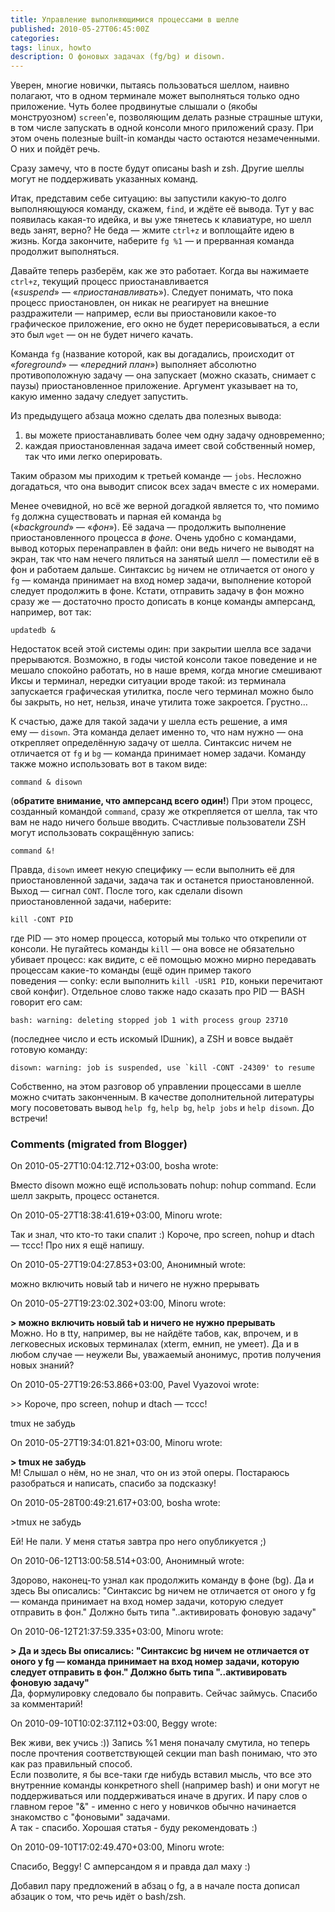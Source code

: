 ```yaml
---
title: Управление выполняющимися процессами в шелле
published: 2010-05-27T06:45:00Z
categories: 
tags: linux, howto
description: О фоновых задачах (fg/bg) и disown.
---
```


Уверен, многие новички, пытаясь пользоваться шеллом, наивно полагают, что в одном терминале может выполняться только одно приложение. Чуть более продвинутые слышали о (якобы монструозном) <code>screen</code>'е, позволяющим делать разные страшные штуки, в том числе запускать в одной консоли много приложений сразу. При этом очень полезные built-in команды часто остаются незамеченными. О них и пойдёт речь.

Сразу замечу, что в посте будут описаны bash и zsh. Другие шеллы могут не поддерживать указанных команд.

Итак, представим себе ситуацию: вы запустили какую-то долго выполняющуюся команду, скажем, <code>find</code>, и ждёте её вывода. Тут у вас появилась какая-то идейка, и вы уже тянетесь к клавиатуре, но шелл ведь занят, верно? Не беда — жмите <code>ctrl+z</code> и воплощайте идею в жизнь. Когда закончите, наберите <code>fg %1</code> — и прерванная команда продолжит выполняться.

Давайте теперь разберём, как же это работает. Когда вы нажимаете <code>ctrl+z</code>, текущий процесс приостанавливается («<i>suspend</i>» — «<i>приостанавливать</i>»). Следует понимать, что пока процесс приостановлен, он никак не реагирует на внешние раздражители — например, если вы приостановили какое-то графическое приложение, его окно не будет перерисовываться, а если это был <code>wget</code> — он не будет ничего качать.

Команда <code>fg</code> (название которой, как вы догадались, происходит от «<i>foreground</i>» — «<i>передний план</i>») выполняет абсолютно противоположную задачу — она запускает (можно сказать, снимает с паузы) приостановленное приложение. Аргумент указывает на то, какую именно задачу следует запустить.

Из предыдущего абзаца можно сделать два полезных вывода:

<ol><li>вы можете приостанавливать более чем одну задачу одновременно;</li><li>каждая приостановленная задача имеет свой собственный номер, так что ими легко оперировать.</li></ol>

Таким образом мы приходим к третьей команде — <code>jobs</code>. Несложно догадаться, что она выводит список всех задач вместе с их номерами.

Менее очевидной, но всё же верной догадкой является то, что помимо <code>fg</code> должна существовать и парная ей команда <code>bg</code> («<i>background</i>» — «<i>фон</i>»). Её задача — продолжить выполнение приостановленного процесса <i>в фоне</i>. Очень удобно с командами, вывод которых перенаправлен в файл: они ведь ничего не выводят на экран, так что нам нечего пялиться на занятый шелл — поместили её в фон и работаем дальше. Синтаксис <code>bg</code> ничем не отличается от оного у <code>fg</code> — команда принимает на вход номер задачи, выполнение которой следует продолжить в фоне. Кстати, отправить задачу в фон можно сразу же — достаточно просто дописать в конце команды амперсанд, например, вот так:
```
updatedb &
```

Недостаток всей этой системы один: при закрытии шелла все задачи прерываются. Возможно, в годы чистой консоли такое поведение и не мешало спокойно работать, но в наше время, когда многие смешивают Иксы и терминал, нередки ситуации вроде такой: из терминала запускается графическая утилитка, после чего терминал можно было бы закрыть, но нет, нельзя, иначе утилита тоже закроется. Грустно…

К счастью, даже для такой задачи у шелла есть решение, а имя ему — <code>disown</code>. Эта команда делает именно то, что нам нужно — она открепляет определённую задачу от шелла. Синтаксис ничем не отличается от <code>fg</code> и <code>bg</code> — команда принимает номер задачи. Команду также можно использовать вот в таком виде:
```
command & disown
```
(<b>обратите внимание, что амперсанд всего один!</b>) При этом процесс, созданный командой <code>command</code>, сразу же открепляется от шелла, так что вам не надо ничего больше вводить. Счастливые пользователи ZSH могут использовать сокращённую запись:
```
command &!
```
Правда, <code>disown</code> имеет некую специфику — если выполнить её для приостановленной задачи, задача так и останется приостановленной. Выход — сигнал <code>CONT</code>. После того, как сделали disown приостановленной задачи, наберите:
```
kill -CONT PID
```
где PID — это номер процесса, который мы только что открепили от консоли. Не пугайтесь команды <code>kill</code> — она вовсе не обязательно убивает процесс: как видите, с её помощью можно мирно передавать процессам какие-то команды (ещё один пример такого поведения — conky: если выполнить <code>kill -USR1 PID</code>, коньки перечитают свой конфиг). Отдельное слово также надо сказать про PID — BASH говорит его сам:
```
bash: warning: deleting stopped job 1 with process group 23710
```
(последнее число и есть искомый IDшник), а ZSH и вовсе выдаёт готовую команду:
```
disown: warning: job is suspended, use `kill -CONT -24309' to resume
```
Собственно, на этом разговор об управлении процессами в шелле можно считать законченным. В качестве дополнительной литературы могу посоветовать вывод <code>help fg</code>, <code>help bg</code>, <code>help jobs</code> и <code>help disown</code>. До встречи!

<h3 id='hakyll-convert-comments-title'>Comments (migrated from Blogger)</h3>
<div class='hakyll-convert-comment'>
<p class='hakyll-convert-comment-date'>On 2010-05-27T10:04:12.712+03:00, bosha wrote:</p>
<p class='hakyll-convert-comment-body'>
Вместо disown можно ещё использовать nohup: nohup command. Если шелл закрыть, процесс останется.
</p>
</div>

<div class='hakyll-convert-comment'>
<p class='hakyll-convert-comment-date'>On 2010-05-27T18:38:41.619+03:00, Minoru wrote:</p>
<p class='hakyll-convert-comment-body'>
Так и знал, что кто-то таки спалит :) Короче, про screen, nohup и dtach — тссс! Про них я ещё напишу.
</p>
</div>

<div class='hakyll-convert-comment'>
<p class='hakyll-convert-comment-date'>On 2010-05-27T19:04:27.853+03:00, Анонимный wrote:</p>
<p class='hakyll-convert-comment-body'>
можно включить новый tab и ничего не нужно прерывать
</p>
</div>

<div class='hakyll-convert-comment'>
<p class='hakyll-convert-comment-date'>On 2010-05-27T19:23:02.302+03:00, Minoru wrote:</p>
<p class='hakyll-convert-comment-body'>
<b>&gt; можно включить новый tab и ничего не нужно прерывать </b><br/>
Можно. Но в tty, например, вы не найдёте табов, как, впрочем, и в легковесных исковых терминалах (xterm, емнип, не умеет). Да и в любом случае — неужели Вы, уважаемый анонимус, против получения новых знаний?
</p>
</div>

<div class='hakyll-convert-comment'>
<p class='hakyll-convert-comment-date'>On 2010-05-27T19:26:53.866+03:00, Pavel Vyazovoi wrote:</p>
<p class='hakyll-convert-comment-body'>
&gt;&gt; Короче, про screen, nohup и dtach — тссс!

tmux не забудь
</p>
</div>

<div class='hakyll-convert-comment'>
<p class='hakyll-convert-comment-date'>On 2010-05-27T19:34:01.821+03:00, Minoru wrote:</p>
<p class='hakyll-convert-comment-body'>
<b>&gt; tmux не забудь</b><br/>
М! Слышал о нём, но не знал, что он из этой оперы. Постараюсь разобраться и написать, спасибо за подсказку!
</p>
</div>

<div class='hakyll-convert-comment'>
<p class='hakyll-convert-comment-date'>On 2010-05-28T00:49:21.617+03:00, bosha wrote:</p>
<p class='hakyll-convert-comment-body'>
&gt;tmux не забудь 

Ей! Не пали. У меня статья завтра про него опубликуется ;)
</p>
</div>

<div class='hakyll-convert-comment'>
<p class='hakyll-convert-comment-date'>On 2010-06-12T13:00:58.514+03:00, Анонимный wrote:</p>
<p class='hakyll-convert-comment-body'>
Здорово, наконец-то узнал как продолжить команду в фоне (bg). Да и здесь Вы описались: &quot;Синтаксис bg ничем не отличается от оного у fg  — команда принимает на вход номер задачи, которую следует отправить в фон.&quot; Должно быть типа &quot;..активировать фоновую задачу&quot;
</p>
</div>

<div class='hakyll-convert-comment'>
<p class='hakyll-convert-comment-date'>On 2010-06-12T21:37:59.335+03:00, Minoru wrote:</p>
<p class='hakyll-convert-comment-body'>
<b>&gt; Да и здесь Вы описались: &quot;Синтаксис bg ничем не отличается от оного у fg — команда принимает на вход номер задачи, которую следует отправить в фон.&quot; Должно быть типа &quot;..активировать фоновую задачу&quot;</b><br/>
Да, формулировку следовало бы поправить. Сейчас займусь. Спасибо за комментарий!
</p>
</div>

<div class='hakyll-convert-comment'>
<p class='hakyll-convert-comment-date'>On 2010-09-10T10:02:37.112+03:00, Beggy wrote:</p>
<p class='hakyll-convert-comment-body'>
Век живи, век учись :)) Запись %1 меня поначалу смутила, но теперь после прочтения соответствующей секции man bash понимаю, что это как раз правильный способ.<br/>
Если позволите, я бы все-таки где нибудь вставил мысль, что все это внутренние команды конкретного shell (например bash) и они могут не поддерживаться или поддерживаться иначе в других. И пару слов о главном герое &quot;&amp;&quot; - именно с него у новичков обычно начинается знакомство с &quot;фоновыми&quot; задачами.<br/>
А так - спасибо. Хорошая статья - буду рекомендовать :)
</p>
</div>

<div class='hakyll-convert-comment'>
<p class='hakyll-convert-comment-date'>On 2010-09-10T17:02:49.470+03:00, Minoru wrote:</p>
<p class='hakyll-convert-comment-body'>
Спасибо, Beggy! С амперсандом я и правда дал маху :)

Добавил пару предложений в абзац о fg, а в начале поста дописал абзацик о том, что речь идёт о bash/zsh.
</p>
</div>



